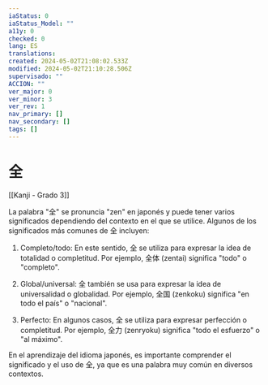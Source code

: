 ```yaml
---
iaStatus: 0
iaStatus_Model: ""
a11y: 0
checked: 0
lang: ES
translations: 
created: 2024-05-02T21:08:02.533Z
modified: 2024-05-02T21:10:28.506Z
supervisado: ""
ACCION: ""
ver_major: 0
ver_minor: 3
ver_rev: 1
nav_primary: []
nav_secondary: []
tags: []
---
```

# 全

[[Kanji - Grado 3]]

La palabra "全" se pronuncia "zen" en japonés y puede tener varios significados dependiendo del contexto en el que se utilice. Algunos de los significados más comunes de 全 incluyen:

1. Completo/todo: En este sentido, 全 se utiliza para expresar la idea de totalidad o completitud. Por ejemplo, 全体 (zentai) significa "todo" o "completo".

2. Global/universal: 全 también se usa para expresar la idea de universalidad o globalidad. Por ejemplo, 全国 (zenkoku) significa "en todo el país" o "nacional".

3. Perfecto: En algunos casos, 全 se utiliza para expresar perfección o completitud. Por ejemplo, 全力 (zenryoku) significa "todo el esfuerzo" o "al máximo".

En el aprendizaje del idioma japonés, es importante comprender el significado y el uso de 全, ya que es una palabra muy común en diversos contextos.

